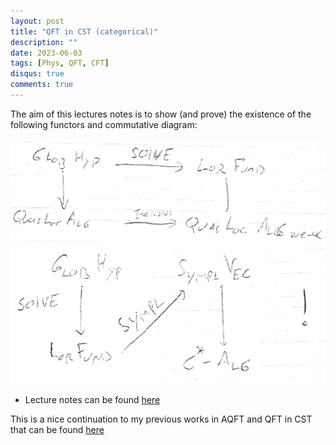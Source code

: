 ```yaml
---
layout: post
title: "QFT in CST (categorical)"
description: ""
date: 2023-06-03
tags: [Phys, QFT, CFT]
disqus: true
comments: true
---
```

The aim of this lectures notes is to show (and prove) the existence of the following functors and commutative diagram:

![alt text](/images/QFTinCSTdiagram.png "Title")
![alt text](/images/functors.png "Title")
- Lecture notes can be found <a href="pdfs/QFT in CST.pdf"> here </a>
<!--more-->
This is a nice continuation to my previous works in AQFT and QFT in CST that can be found <a href="/tags.html#QFT+in+CST"> here </a> 
